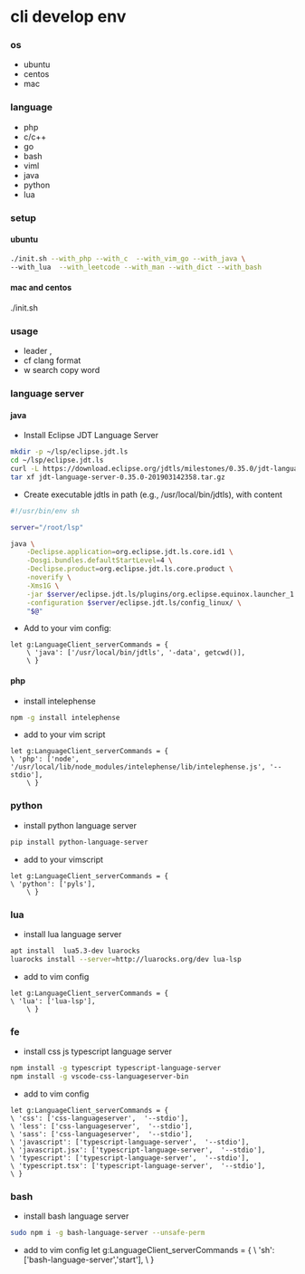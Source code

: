 # cli develop env
### os
* ubuntu
* centos
* mac
### language
- php
- c/c++
- go
- bash
- viml
- java
- python
- lua
### setup
#### ubuntu
 ```bash
 ./init.sh --with_php --with_c  --with_vim_go --with_java \
--with_lua  --with_leetcode --with_man --with_dict --with_bash
 ```
#### mac and centos
./init.sh

### usage
* leader  ,
* <Leader>cf  clang format
* <Leader>w   search copy word


### language server

#### java

* Install Eclipse JDT Language Server

```bash
mkdir -p ~/lsp/eclipse.jdt.ls
cd ~/lsp/eclipse.jdt.ls
curl -L https://download.eclipse.org/jdtls/milestones/0.35.0/jdt-language-server-0.35.0-201903142358.tar.gz -O
tar xf jdt-language-server-0.35.0-201903142358.tar.gz
```
* Create executable jdtls in path (e.g., /usr/local/bin/jdtls), with content

```bash
#!/usr/bin/env sh

server="/root/lsp"

java \
    -Declipse.application=org.eclipse.jdt.ls.core.id1 \
    -Dosgi.bundles.defaultStartLevel=4 \
    -Declipse.product=org.eclipse.jdt.ls.core.product \
    -noverify \
    -Xms1G \
    -jar $server/eclipse.jdt.ls/plugins/org.eclipse.equinox.launcher_1.*.jar \
    -configuration $server/eclipse.jdt.ls/config_linux/ \
    "$@"
```
* Add to your vim config:

```viml
let g:LanguageClient_serverCommands = {
    \ 'java': ['/usr/local/bin/jdtls', '-data', getcwd()],
    \ }
```
#### php
* install intelephense
```bash
npm -g install intelephense
```
* add to your vim script
```viml
let g:LanguageClient_serverCommands = {
\ 'php': ['node', '/usr/local/lib/node_modules/intelephense/lib/intelephense.js', '--stdio'],
    \ }
```
### python
* install python language server
```bash
pip install python-language-server
```

* add to your vimscript
```viml
let g:LanguageClient_serverCommands = {
\ 'python': ['pyls'],
    \ }
```
### lua
* install lua language server
```bash
apt install  lua5.3-dev luarocks
luarocks install --server=http://luarocks.org/dev lua-lsp
```
* add to vim config
```viml
let g:LanguageClient_serverCommands = {
\ 'lua': ['lua-lsp'],
    \ }
```
### fe
* install css js typescript language server
```bash
npm install -g typescript typescript-language-server
npm install -g vscode-css-languageserver-bin
```

* add to vim config
```viml
let g:LanguageClient_serverCommands = {
\ 'css': ['css-languageserver',  '--stdio'],
\ 'less': ['css-languageserver',  '--stdio'],
\ 'sass': ['css-languageserver',  '--stdio'],
\ 'javascript': ['typescript-language-server',  '--stdio'],
\ 'javascript.jsx': ['typescript-language-server',  '--stdio'],
\ 'typescript': ['typescript-language-server',  '--stdio'],
\ 'typescript.tsx': ['typescript-language-server',  '--stdio'],
\ }
```
### bash
* install bash language server
```bash
sudo npm i -g bash-language-server --unsafe-perm

```
* add to vim config
let g:LanguageClient_serverCommands = {
\ 'sh': ['bash-language-server','start'],
    \ }

